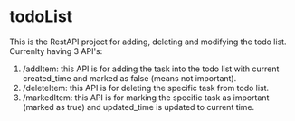 # todoList

This is the RestAPI project for adding, deleting and modifying the todo list. Currenlty having 3 API's:
1) /addItem: this API is for adding the task into the todo list with current created_time and marked as false (means not important).
2) /deleteItem: this API is for deleting the specific task from todo list.
3) /markedItem: this API is for marking the specific task as important (marked as true) and updated_time is updated to current time.
